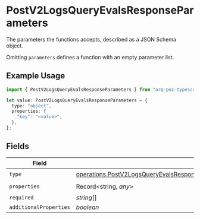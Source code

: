 # PostV2LogsQueryEvalsResponseParameters

The parameters the functions accepts, described as a JSON Schema object. 

 Omitting `parameters` defines a function with an empty parameter list.

## Example Usage

```typescript
import { PostV2LogsQueryEvalsResponseParameters } from "orq-poc-typescript-multi-env-version/models/operations";

let value: PostV2LogsQueryEvalsResponseParameters = {
  type: "object",
  properties: {
    "key": "<value>",
  },
};
```

## Fields

| Field                                                                                                                                                                                                                        | Type                                                                                                                                                                                                                         | Required                                                                                                                                                                                                                     | Description                                                                                                                                                                                                                  |
| ---------------------------------------------------------------------------------------------------------------------------------------------------------------------------------------------------------------------------- | ---------------------------------------------------------------------------------------------------------------------------------------------------------------------------------------------------------------------------- | ---------------------------------------------------------------------------------------------------------------------------------------------------------------------------------------------------------------------------- | ---------------------------------------------------------------------------------------------------------------------------------------------------------------------------------------------------------------------------- |
| `type`                                                                                                                                                                                                                       | [operations.PostV2LogsQueryEvalsResponse200ApplicationJSONResponseBodyItems37WorkflowRunDataToolsType](../../models/operations/postv2logsqueryevalsresponse200applicationjsonresponsebodyitems37workflowrundatatoolstype.md) | :heavy_check_mark:                                                                                                                                                                                                           | N/A                                                                                                                                                                                                                          |
| `properties`                                                                                                                                                                                                                 | Record<string, *any*>                                                                                                                                                                                                        | :heavy_check_mark:                                                                                                                                                                                                           | N/A                                                                                                                                                                                                                          |
| `required`                                                                                                                                                                                                                   | *string*[]                                                                                                                                                                                                                   | :heavy_minus_sign:                                                                                                                                                                                                           | N/A                                                                                                                                                                                                                          |
| `additionalProperties`                                                                                                                                                                                                       | *boolean*                                                                                                                                                                                                                    | :heavy_minus_sign:                                                                                                                                                                                                           | N/A                                                                                                                                                                                                                          |